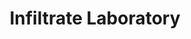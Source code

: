 ---
mission_id: infil-lb
editorsChoice:
title: "Infiltrate Laboratory"
authors: 
    - "Len Bowers"
    - "Sam Bowers"
    - "Jessica Bowers"
date:
filename: "infil-lb.zip"
description: "Your task is to infiltrate the laboratory and retrieve a sample of the Phrik metal being used in new weapon construction."
cover:
levelReplaced:	TESTBASE
difficulty: yes
bm:	yes
fme: no
wax: no
three_do: no
voc: yes
gmd: no
vue: no
lfd: no
base: "New level from scratch" 
editors: "DFUSE 1.00"

---